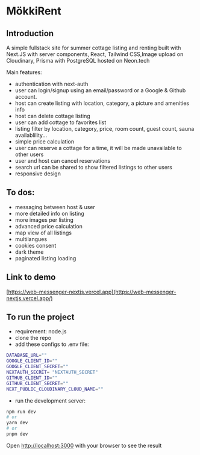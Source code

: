 # MökkiRent

## Introduction

A simple fullstack site for summer cottage listing and renting built with Next.JS with server components, React, Tailwind CSS,Image upload on Cloudinary,  Prisma with PostgreSQL hosted on Neon.tech

Main features:

- authentication with next-auth
- user can login/signup using an email/password or a Google & Github account.
- host can create listing with location, category, a picture and amenities info
- host can delete cottage listing
- user can add cottage to favorites list
- listing filter by location, category, price, room count, guest count, sauna availablility...
- simple price calculation
- user can reserve a cottage for a time, it will be made unavailable to other users
- user and host can cancel reservations
- search url can be shared to show filtered listings to other users
- responsive design

## To dos:

- messaging between host & user
- more detailed info on listing
- more images per listing
- advanced price calculation
- map view of all listings
- multilangues
- cookies consent
- dark theme
- paginated listing loading

## Link to demo

[https://web-messenger-nextjs.vercel.app](https://web-messenger-nextjs.vercel.app/)


## To run the project

- requirement: node.js
- clone the repo
- add these configs to .env file:

```bash
DATABASE_URL=""
GOOGLE_CLIENT_ID=""
GOOGLE_CLIENT_SECRET=""
NEXTAUTH_SECRET= "NEXTAUTH_SECRET"
GITHUB_CLIENT_ID=""
GITHUB_CLIENT_SECRET=""
NEXT_PUBLIC_CLOUDINARY_CLOUD_NAME=""
```

- run the development server:

```bash
npm run dev
# or
yarn dev
# or
pnpm dev
```

Open [http://localhost:3000](http://localhost:3000) with your browser to see the result